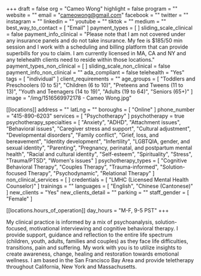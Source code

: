 +++
draft = false
org = "Cameo Wong"
highlight = false
program = ""
website = ""
email = "cameowong@gmail.com"
facebook = ""
twitter = ""
instagram = ""
linkedin = ""
youtube = ""
tiktok = ""
medium = ""
best_way_to_contact = [ "Email" ]
payment_types = [ ]
sliding_scale_clinical = false
payment_info_clinical = "Please note that I am not covered under any insurance panels and do not take insurance.   My fee is $185/50 min session and I work with a scheduling and billing platform that can provide superbills for you to claim.  I am currently licensed in MA, CA and NY and any telehealth clients need to reside within those locations."
payment_types_non_clinical = [ ]
sliding_scale_non_clinical = false
payment_info_non_clinical = ""
ada_compliant = false
telehealth = "Yes"
tags = [ "individual" ]
client_requirements = ""
age_groups = [
  "Toddlers and Preschoolers (0 to 5)",
  "Children (6 to 10)",
  "Preteens and Tweens (11 to 13)",
  "Youth and Teenagers (14 to 19)",
  "Adults (19 to 64)",
  "Seniors (65+)"
]
image = "/img/1516569972178 - Cameo Wong.jpg"

[[locations]]
address = ""
latLng = ""
boroughs = [ "Online" ]
phone_number = "415-890-6203"
services = [ "Psychotherapy" ]
psychotherapy = true
psychotherapy_specialties = [
  "Anxiety",
  "ADHD",
  "Attachment issues",
  "Behavioral issues",
  "Caregiver stress and support",
  "Cultural adjustment",
  "Developmental disorders",
  "Family conflict",
  "Grief, loss, and bereavement",
  "Identity development",
  "Infertility",
  "LGBTQIA, gender, and sexual identity",
  "Parenting",
  "Pregnancy, perinatal, and postpartum mental health",
  "Racial and cultural identity",
  "Self-esteem",
  "Spirituality",
  "Stress",
  "Trauma/PTSD",
  "Women's issues"
]
psychotherapy_types = [
  "Cognitive Behavioral Therapy",
  "Couples Therapy",
  "Trauma-informed",
  "Solution-focused Therapy",
  "Psychodynamic",
  "Relational Therapy"
]
non_clinical_services = [ ]
credentials = [ "LMHC (Licensed Mental Health Counselor)" ]
trainings = ""
languages = [ "English", "Chinese (Cantonese)" ]
new_clients = "Yes"
new_clients_detail = ""
parking = ""
staff_gender = [ "Female" ]

  [[locations.hours_of_operation]]
  day_hours = "M-F, 9-5 PST"
+++

My clinical practice is informed by a mix of psychoanalysis, solution-focused, motivational interviewing and cognitive behavioral therapy. I provide support, guidance and reflection to the entire life spectrum (children, youth, adults, families and couples) as they face life difficulties, transitions, pain and suffering. My work with you is to utilize insights to create awareness, change, healing and restoration towards emotional wellness. I am based in the San Francisco Bay Area and provide teletherapy throughout California, New York and Massachusetts.

